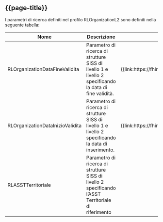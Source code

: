 ## {{page-title}}

I parametri di ricerca definiti nel profilo RLOrganizationL2 sono definiti nella seguente tabella:

<table>
  <thead>
    <tr>
      <th width="15%">Nome</th>
      <th width="25%">Descrizione</th>
      <th width="30%">URL</th>
      <th width="30%">Espressione</th>
    </tr>
  </thead>
  <tbody>
  <tr>
    <td> RLOrganizationDataFineValidita </td>
    <td> Parametro di ricerca di strutture SISS di livello 1 e livello 2 specificando la data di fine validità. </td>
    <td> {{link:https://fhir.siss.regione.lombardia.it/SearchParameter/RLOrganizationDataFineValidita}} </td>
    <td> extension.where(url='https://fhir.siss.regione.lombardia.it/StructureDefinition/RLOrganizationDataFineValidita').value </td>
  </tr>
  <tr>
    <td> RLOrganizationDataInizioValidita </td>
    <td> Parametro di ricerca di strutture SISS di livello 1 e livello 2 specificando la data di inserimento. </td>
    <td> {{link:https://fhir.siss.regione.lombardia.it/SearchParameter/RLOrganizationDataInizioValidita}} </td>
    <td> extension.where(url='https://fhir.siss.regione.lombardia.it/StructureDefinition/RLOrganizationDataInizioValidita').value </td>
  </tr>
  <tr>
    <td> RLASSTTerritoriale </td>
    <td> Parametro di ricerca di strutture SISS di livello 2 specificando l’ASST Territoriale di riferimento </td>
    <td>   </td>
    <td>   </td>
  </tr>
</tbody>
</table>

<br>